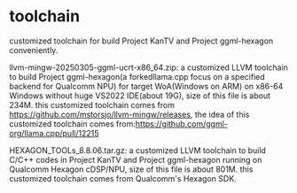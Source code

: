 # toolchain

customized toolchain for build Project KanTV and Project ggml-hexagon conveniently.


llvm-mingw-20250305-ggml-ucrt-x86_64.zip: a customized LLVM toolchain to build Project ggml-hexagon(a forkedllama.cpp focus on a specified backend for Qualcomm NPU) for target WoA(Windows on ARM) on x86-64 Windows without huge VS2022 IDE(about 19G), size of this file is about 234M. this customized toolchain comes from https://github.com/mstorsjo/llvm-mingw/releases, the idea of this customized toolchain comes from:https://github.com/ggml-org/llama.cpp/pull/12215

HEXAGON_TOOLs_8.8.06.tar.gz: a customized LLVM toolchain to build C/C++ codes in Project KanTV and Project ggml-hexagon running on Qualcomm Hexagon cDSP/NPU, size of this file is about 801M. this customized toolchain comes from Qualcomm's Hexagon SDK.
